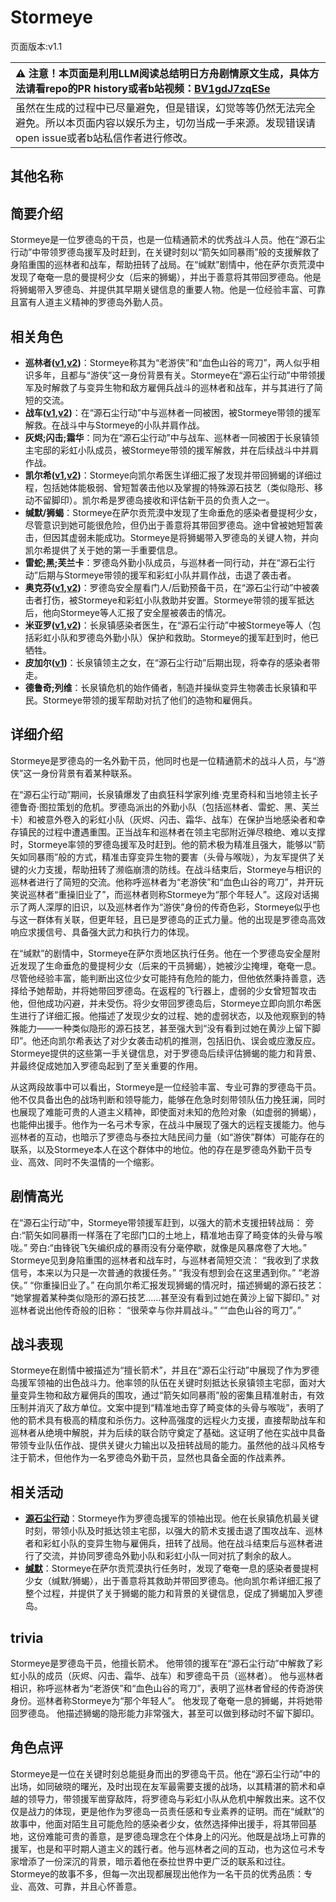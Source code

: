 # Stormeye
页面版本:v1.1
 

| :warning: 注意！本页面是利用LLM阅读总结明日方舟剧情原文生成，具体方法请看repo的PR history或者b站视频：[BV1gdJ7zqESe](https://www.bilibili.com/video/BV1gdJ7zqESe/)         |
|:----------------------------|
| 虽然在生成的过程中已尽量避免，但是错误，幻觉等等仍然无法完全避免。所以本页面内容以娱乐为主，切勿当成一手来源。发现错误请open issue或者b站私信作者进行修改。|



## 其他名称

## 简要介绍
Stormeye是一位罗德岛的干员，也是一位精通箭术的优秀战斗人员。他在“源石尘行动”中带领罗德岛援军及时赶到，在关键时刻以“箭矢如同暴雨”般的支援解救了身陷重围的巡林者和战车，帮助扭转了战局。在“缄默”剧情中，他在萨尔贡荒漠中发现了奄奄一息的曼提柯少女（后来的狮蝎），并出于善意将其带回罗德岛。他是将狮蝎带入罗德岛、并提供其早期关键信息的重要人物。他是一位经验丰富、可靠且富有人道主义精神的罗德岛外勤人员。
## 相关角色
-   **巡林者([v1](char_503_rang.md),[v2](../char_v3/char_503_rang.md))**：Stormeye称其为“老游侠”和“血色山谷的弯刀”，两人似乎相识多年，且都与“游侠”这一身份背景有关。Stormeye在“源石尘行动”中带领援军及时解救了与变异生物和敌方雇佣兵战斗的巡林者和战车，并与其进行了简短的交流。
-   **战车([v1](char_459_tachak.md),[v2](../char_v3/char_459_tachak.md))**：在“源石尘行动”中与巡林者一同被困，被Stormeye带领的援军解救。在战斗中与Stormeye的小队并肩作战。
-   **灰烬;闪击;霜华**：同为在“源石尘行动”中与战车、巡林者一同被困于长泉镇领主宅邸的彩虹小队成员，被Stormeye带领的援军解救，并在后续战斗中并肩作战。
-   **凯尔希([v1](char_003_kalts.md),[v2](../char_v3/char_003_kalts.md))**：Stormeye向凯尔希医生详细汇报了发现并带回狮蝎的详细过程，包括她体能极弱、曾短暂袭击他以及掌握的特殊源石技艺（类似隐形、移动不留脚印）。凯尔希是罗德岛接收和评估新干员的负责人之一。
-   **缄默/狮蝎**：Stormeye在萨尔贡荒漠中发现了生命垂危的感染者曼提柯少女，尽管意识到她可能很危险，但仍出于善意将其带回罗德岛。途中曾被她短暂袭击，但因其虚弱未能成功。Stormeye是将狮蝎带入罗德岛的关键人物，并向凯尔希提供了关于她的第一手重要信息。
-   **雷蛇;黑;芙兰卡**：罗德岛外勤小队成员，与巡林者一同行动，并在“源石尘行动”后期与Stormeye带领的援军和彩虹小队并肩作战，击退了袭击者。
-   **奥克芬([v1](extended_char_ao_ke_fen.md),[v2](../char_v3/extended_char_ao_ke_fen.md))**：罗德岛安全屋看门人/后勤预备干员，在“源石尘行动”中被袭击者打伤，被Stormeye和彩虹小队救助并安置。Stormeye带领的援军抵达后，他向Stormeye等人汇报了安全屋被袭击的情况。
-   **米亚罗([v1](extended_char_mi_ya_luo.md),[v2](../char_v3/extended_char_mi_ya_luo.md))**：长泉镇感染者医生，在“源石尘行动”中被Stormeye等人（包括彩虹小队和罗德岛外勤小队）保护和救助。Stormeye的援军赶到时，他已牺牲。
-   **皮加尔([v1](extended_char_pi_jia_er.md))**：长泉镇领主之女，在“源石尘行动”后期出现，将幸存的感染者带走。
-   **德鲁奇;列维**：长泉镇危机的始作俑者，制造并操纵变异生物袭击长泉镇和平民。Stormeye带领的援军帮助对抗了他们的造物和雇佣兵。
## 详细介绍
Stormeye是罗德岛的一名外勤干员，他同时也是一位精通箭术的战斗人员，与“游侠”这一身份背景有着某种联系。

在“源石尘行动”期间，长泉镇爆发了由疯狂科学家列维·克里奇科和当地领主长子德鲁奇·图拉策划的危机。罗德岛派出的外勤小队（包括巡林者、雷蛇、黑、芙兰卡）和被意外卷入的彩虹小队（灰烬、闪击、霜华、战车）在保护当地感染者和幸存镇民的过程中遭遇重围。正当战车和巡林者在领主宅邸附近弹尽粮绝、难以支撑时，Stormeye率领的罗德岛援军及时赶到。他的箭术极为精准且强大，能够以“箭矢如同暴雨”般的方式，精准击穿变异生物的要害（头骨与喉咙），为友军提供了关键的火力支援，帮助扭转了濒临崩溃的防线。在战斗结束后，Stormeye与相识的巡林者进行了简短的交流。他称呼巡林者为“老游侠”和“血色山谷的弯刀”，并开玩笑说巡林者“重操旧业了”，而巡林者则称Stormeye为“那个年轻人”。这段对话揭示了两人深厚的旧识，以及巡林者作为“游侠”身份的传奇色彩，Stormeye似乎也与这一群体有关联，但更年轻，且已是罗德岛的正式力量。他的出现是罗德岛高效响应求援信号、具备强大武力和执行力的体现。

在“缄默”的剧情中，Stormeye在萨尔贡地区执行任务。他在一个罗德岛安全屋附近发现了生命垂危的曼提柯少女（后来的干员狮蝎），她被沙尘掩埋，奄奄一息。尽管他经验丰富，能判断出这位少女可能持有危险的能力，但他依然秉持善意，选择给予她帮助，并将她带回罗德岛。在返程的飞行器上，虚弱的少女曾短暂攻击他，但他成功闪避，并未受伤。将少女带回罗德岛后，Stormeye立即向凯尔希医生进行了详细汇报。他描述了发现少女的过程、她的虚弱状态，以及他观察到的特殊能力——一种类似隐形的源石技艺，甚至强大到“没有看到过她在黄沙上留下脚印”。他还向凯尔希表达了对少女袭击动机的推测，包括旧仇、误会或应激反应。Stormeye提供的这些第一手关键信息，对于罗德岛后续评估狮蝎的能力和背景、并最终促成她加入罗德岛起到了至关重要的作用。

从这两段故事中可以看出，Stormeye是一位经验丰富、专业可靠的罗德岛干员。他不仅具备出色的战场判断和领导能力，能够在危急时刻带领队伍力挽狂澜，同时也展现了难能可贵的人道主义精神，即使面对未知的危险对象（如虚弱的狮蝎），也能伸出援手。他作为一名弓术专家，在战斗中展现了强大的远程支援能力。他与巡林者的互动，也暗示了罗德岛与泰拉大陆民间力量（如“游侠”群体）可能存在的联系，以及Stormeye本人在这个群体中的地位。他的存在是罗德岛外勤干员专业、高效、同时不失温情的一个缩影。
## 剧情高光
在“源石尘行动”中，Stormeye带领援军赶到，以强大的箭术支援扭转战局：
旁白:“箭矢如同暴雨一样落在了宅邸门口的土地上，精准地击穿了畸变体的头骨与喉咙。”
旁白:“由锋锐飞矢编织成的暴雨没有分毫停歇，就像是风暴席卷了大地。”
Stormeye见到身陷重围的巡林者和战车时，与巡林者简短交流：
“我收到了求救信号，本来以为只是一次普通的救援任务。”
“我没有想到会在这里遇到你。”
“老游侠。”
“你重操旧业了。”
在向凯尔希汇报发现狮蝎的情况时，描述狮蝎的源石技艺：
“她掌握着某种类似隐形的源石技艺......甚至没有看到过她在黄沙上留下脚印。”
对巡林者说出他传奇般的旧称：
“很荣幸与你并肩战斗。”
““血色山谷的弯刀”。”
## 战斗表现
Stormeye在剧情中被描述为“擅长箭术”，并且在“源石尘行动”中展现了作为罗德岛援军领袖的出色战斗力。他率领的队伍在关键时刻抵达长泉镇领主宅邸，面对大量变异生物和敌方雇佣兵的围攻，通过“箭矢如同暴雨”般的密集且精准射击，有效压制并消灭了敌方单位。文案中提到“精准地击穿了畸变体的头骨与喉咙”，表明了他的箭术具有极高的精度和杀伤力。这种高强度的远程火力支援，直接帮助战车和巡林者从绝境中解脱，并为后续的联合防守奠定了基础。这证明了他在实战中具备带领专业队伍作战、提供关键火力输出以及扭转战局的能力。虽然他的战斗风格专注于箭术，但他作为一名罗德岛外勤干员，显然也具备全面的作战素养。
## 相关活动
-   **[源石尘行动](../stories/act17d0.md)**：Stormeye作为罗德岛援军的领袖出现。他在长泉镇危机最关键时刻，带领小队及时抵达领主宅邸，以强大的箭术支援击退了围攻战车、巡林者和彩虹小队的变异生物与雇佣兵，扭转了战局。他在战斗结束后与巡林者进行了交流，并协同罗德岛外勤小队和彩虹小队一同对抗了剩余的敌人。
-   **[缄默](../stories/story_mantic_set_1.md)**：Stormeye在萨尔贡荒漠执行任务时，发现了奄奄一息的感染者曼提柯少女（缄默/狮蝎），出于善意将其救助并带回罗德岛。他向凯尔希详细汇报了整个过程，并提供了关于狮蝎的能力和背景的关键信息，促成了狮蝎加入罗德岛。
## trivia
Stormeye是罗德岛干员，他擅长箭术。
他带领的援军在“源石尘行动”中解救了彩虹小队的成员（灰烬、闪击、霜华、战车）和罗德岛干员（巡林者）。
他与巡林者相识，称呼巡林者为“老游侠”和“血色山谷的弯刀”，表明了巡林者曾经的传奇游侠身份。巡林者称Stormeye为“那个年轻人”。
他发现了奄奄一息的狮蝎，并将她带回罗德岛。
他描述狮蝎的隐形能力非常强大，甚至可以做到移动时不留下脚印。
## 角色点评
Stormeye是一位在关键时刻总能挺身而出的罗德岛干员。他在“源石尘行动”中的出场，如同破晓的曙光，及时出现在友军最需要支援的战场，以其精湛的箭术和卓越的领导力，带领援军凿穿敌阵，将罗德岛与彩虹小队从危机中解救出来。这不仅仅是战力的体现，更是他作为罗德岛一员责任感和专业素养的证明。而在“缄默”的故事中，他面对陌生且可能危险的感染者少女，依然选择伸出援手，将其带回基地，这份难能可贵的善意，是罗德岛理念在个体身上的闪光。他既是战场上可靠的援军，也是和平时期人道主义的践行者。他与巡林者之间的互动，也为这位弓术专家增添了一份深沉的背景，暗示着他在泰拉世界中更广泛的联系和过往。Stormeye的故事不多，但每一次出现都展现出他作为一名干员的优秀品质：专业、高效、可靠，并且心怀善意。